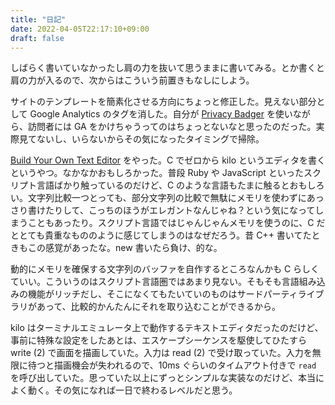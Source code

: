 ```yaml
---
title: "日記"
date: 2022-04-05T22:17:10+09:00
draft: false
---
```


しばらく書いていなかったし肩の力を抜いて思うままに書いてみる。とか書くと肩の力が入るので、次からはこういう前置きもなしにしよう。

サイトのテンプレートを簡素化させる方向にちょっと修正した。見えない部分として Google Analytics のタグを消した。自分が [Privacy Badger](https://privacybadger.org/) を使いながら、訪問者には GA をかけちゃうってのはちょっとないなと思ったのだった。実際見てないし、いらないからその気になったタイミングで掃除。

[Build Your Own Text Editor](https://viewsourcecode.org/snaptoken/kilo/) をやった。C でゼロから kilo というエディタを書くというやつ。なかなかおもしろかった。普段 Ruby や JavaScript といったスクリプト言語ばかり触っているのだけど、C のような言語もたまに触るとおもしろい。文字列比較一つとっても、部分文字列の比較で無駄にメモリを使わずにあっさり書けたりして、こっちのほうがエレガントなんじゃね？という気になってしまうこともあったり。スクリプト言語ではじゃんじゃんメモリを使うのに、C だととても貴重なもののように感じてしまうのはなぜだろう。昔 C++ 書いてたときもこの感覚があったな。new 書いたら負け、的な。

動的にメモリを確保する文字列のバッファを自作するところなんかも C らしくていい。こういうのはスクリプト言語圏ではあまり見ない。そもそも言語組み込みの機能がリッチだし、そこになくてもたいていのものはサードパーティライブラリがあって、比較的かんたんにそれを取り込むことができるから。

kilo はターミナルエミュレータ上で動作するテキストエディタだったのだけど、事前に特殊な設定をしたあとは、エスケープシーケンスを駆使してひたすら write (2) で画面を描画していた。入力は read (2) で受け取っていた。入力を無限に待つと描画機会が失われるので、10ms ぐらいのタイムアウト付きで `read` を呼び出していた。思っていた以上にずっとシンプルな実装なのだけど、本当によく動く。その気になれば一日で終わるレベルだと思う。
